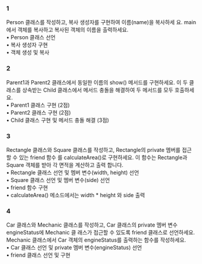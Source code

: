 ### 1
Person 클래스를 작성하고, 복사 생성자를 구현하여 이름(name)을 복사하세
요. main에서 객체를 복사하고 복사된 객체의 이름을 출력하세요.  
• Person 클래스 선언  
• 복사 생성자 구현  
• 객체 생성 및 복사  

### 2
Parent1과 Parent2 클래스에서 동일한 이름의 show() 메서드를 구현하세요. 이 두 클래스를 상속받는
Child 클래스에서 메서드 충돌을 해결하여 두 메서드를 모두 호출하세요.  
• Parent1 클래스 구현 (2점)  
• Parent2 클래스 구현 (2점)  
• Child 클래스 구현 및 메서드 충돌 해결 (3점)  

### 3 
Rectangle 클래스와 Square 클래스를 작성하고, Rectangle의 private 멤버를 접근할 수 있는 friend 함수
를 calculateArea()로 구현하세요. 이 함수는 Rectangle과 Square 객체를 받아 각 면적을 계산하고 출력
합니다.  
• Rectangle 클래스 선언 및 멤버 변수(width, height) 선언  
• Square 클래스 선언 및 멤버 변수(side) 선언  
• friend 함수 구현  
• calculateArea() 메소드에서는 width * height 와 side 출력  

### 4 
Car 클래스와 Mechanic 클래스를 작성하고, Car 클래스의 private 멤버 변수 engineStatus에 Mechanic 클
래스가 접근할 수 있도록 friend 클래스로 선언하세요. Mechanic 클래스에서 Car 객체의 engineStatus를
출력하는 함수를 작성하세요.  
• Car 클래스 선언 및 private 멤버 변수(engineStatus) 선언  
• friend 클래스 선언 및 구현  
